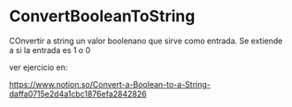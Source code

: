 # ConvertBooleanToString
COnvertir a string un valor boolenano que sirve como entrada. Se extiende a si la entrada es 1 o 0

ver ejercicio en:

https://www.notion.so/Convert-a-Boolean-to-a-String-daffa0715e2d4a1cbc1876efa2842826
